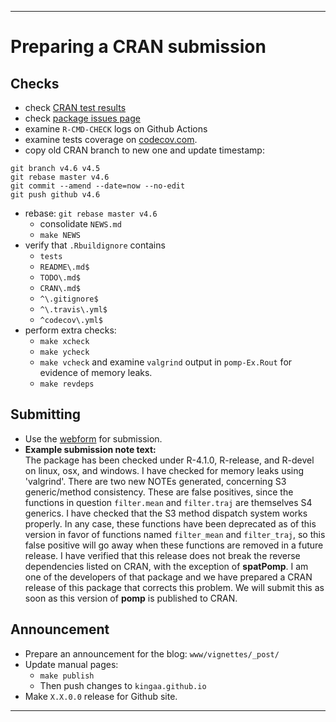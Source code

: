 -------------------------

# Preparing a CRAN submission

## Checks

- check [CRAN test results](https://cran.r-project.org/web/checks/check_results_pomp.html)
- check [package issues page](https://github.com/kingaa/pomp/issues)
- examine `R-CMD-CHECK` logs on Github Actions
- examine tests coverage on [codecov.com](https://codecov.io/gh/kingaa/pomp).
- copy old CRAN branch to new one and update timestamp:

```
git branch v4.6 v4.5
git rebase master v4.6
git commit --amend --date=now --no-edit
git push github v4.6
```

- rebase: `git rebase master v4.6`
  - consolidate `NEWS.md`
  - `make NEWS`
- verify that `.Rbuildignore` contains
  - `tests`
  - `README\.md$`
  - `TODO\.md$`
  - `CRAN\.md$`
  - `^\.gitignore$`
  - `^\.travis\.yml$`
  - `^codecov\.yml$`
- perform extra checks:
  - `make xcheck`
  - `make ycheck`
  - `make vcheck` and examine `valgrind` output in `pomp-Ex.Rout` for evidence of memory leaks.
  - `make revdeps`

## Submitting

- Use the [webform](https://xmpalantir.wu.ac.at/cransubmit/) for submission.
- **Example submission note text:**  
  The package has been checked under R-4.1.0, R-release, and R-devel on linux, osx, and windows.
  I have checked for memory leaks using 'valgrind'.
  There are two new NOTEs generated, concerning S3 generic/method consistency.
  These are false positives, since the functions in question `filter.mean` and `filter.traj` are themselves S4 generics.
  I have checked that the S3 method dispatch system works properly.
  In any case, these functions have been deprecated as of this version in favor of functions named `filter_mean` and `filter_traj`, so this false positive will go away when these functions are removed in a future release.
  I have verified that this release does not break the reverse dependencies listed on CRAN, with the exception of **spatPomp**.
  I am one of the developers of that package and we have prepared a CRAN release of this package that corrects this problem.
  We will submit this as soon as this version of **pomp** is published to CRAN.

## Announcement

- Prepare an announcement for the blog: `www/vignettes/_post/`
- Update manual pages:
  - `make publish`
  - Then push changes to `kingaa.github.io`
- Make `X.X.0.0` release for Github site.

-------------------------
